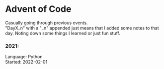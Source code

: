 # Advent of Code

Casually going through previous events.\
"DayX_n" with a "_n" appended just means that I added some notes to that day.
Noting down some things I learned or just fun stuff.

### 2021:
Language: Python\
Started: 2022-02-01